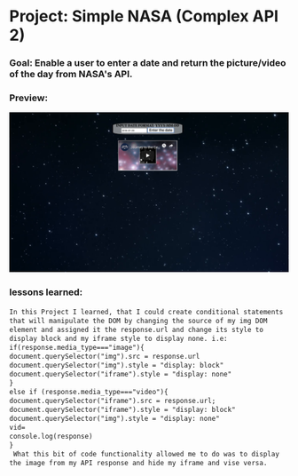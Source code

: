 # Project: Simple NASA (Complex API 2)

### Goal: Enable a user to enter a date and return the picture/video of the day from NASA's API.

### Preview:

![alt tag](simplenasa.png)

### lessons learned:
```
In this Project I learned, that I could create conditional statements that will manipulate the DOM by changing the source of my img DOM element and assigned it the response.url and change its style to display block and my iframe style to display none. i.e:
if(response.media_type==="image"){
document.querySelector("img").src = response.url
document.querySelector("img").style = "display: block"
document.querySelector("iframe").style = "display: none"
}
else if (response.media_type==="video"){
document.querySelector("iframe").src = response.url;
document.querySelector("iframe").style = "display: block"
document.querySelector("img").style = "display: none"
vid=
console.log(response)
}
 What this bit of code functionality allowed me to do was to display the image from my API response and hide my iframe and vise versa.       

```
